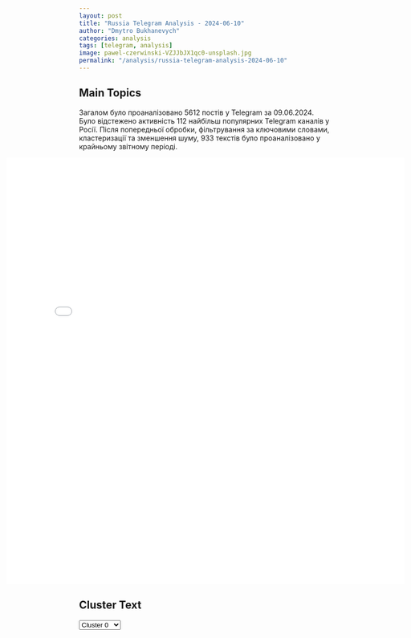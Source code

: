 ```yaml
---
layout: post
title: "Russia Telegram Analysis - 2024-06-10"
author: "Dmytro Bukhanevych"
categories: analysis
tags: [telegram, analysis]
image: pawel-czerwinski-VZJJbJX1qc0-unsplash.jpg
permalink: "/analysis/russia-telegram-analysis-2024-06-10"
---
```


<style>
    /* Adjusting iframe-container styles */
    .wide-iframe-container {
        width: calc(100% + 30vw);  /* Extending the width */
        margin-left: -15vw;       /* Negative margin to push to the left */
        overflow: hidden;         /* In case the iframe content spills over */
    }

    .wide-iframe-container iframe {
        width: 100%;  /* Making the iframe take the full width of its container */
        border: none; /* Removing any borders from the iframe */
    }

    /* Toggle mechanism */
    .hidden {
        display: none;
    }
    
    .show-content-target:checked + .show-content {
        display: block;
    }
</style>

<h2>Main Topics</h2>
<p>Загалом було проаналізовано 5612 постів у Telegram за 09.06.2024. Було відстежено активність 112 найбільш популярних Telegram каналів у Росії. Після попередньої обробки, фільтрування за ключовими словами, кластеризації та зменшення шуму, 933 текстів було проаналізовано у крайньому звітному періоді.</p>
<!-- Embedding Main Plotly Visualization -->
<div class="wide-iframe-container">
    <iframe src="{{site.baseurl}}/visualizations/2024-06-10/fig_topics_time.html" height="850"></iframe>
</div>


<h2>Cluster Text</h2>

<!-- Dropdown to select a cluster -->
<select id="clusterSelector" onchange="displayClusterText()">
<option value="0">Cluster 0</option><option value="1">Cluster 1</option><option value="2">Cluster 2</option><option value="3">Cluster 3</option><option value="4">Cluster 4</option><option value="5">Cluster 5</option><option value="6">Cluster 6</option><option value="7">Cluster 7</option><option value="8">Cluster 8</option><option value="9">Cluster 9</option><option value="10">Cluster 10</option><option value="11">Cluster 11</option><option value="12">Cluster 12</option><option value="13">Cluster 13</option><option value="14">Cluster 14</option><option value="15">Cluster 15</option><option value="16">Cluster 16</option>
</select>

<!-- Display area for the selected cluster's text -->
<div id="clusterTextDisplay" class="hidden"></div>

<script type="text/javascript">
    var clusterDetails = {"0": "<b>Total Posts:</b> 25<br><b>Date:</b> 2024-06-09 19:20:38+00:00<br><b>Author:</b> ostashkonews<br><b>Link:</b> https://t.me/s/OstashkoNews/139420<br><b>Subscribers:</b> 389655<br><b>Text:</b> \u0422\u0435\u043a\u0441\u0442: \u0415\u0432\u0440\u043e\u043f\u0435\u0439\u0441\u043a\u0430\u044f \u043d\u0430\u0440\u043e\u0434\u043d\u0430\u044f \u043f\u0430\u0440\u0442\u0438\u044f, \u043f\u043e\u0434\u0434\u0435\u0440\u0436\u0438\u0432\u0430\u044e\u0449\u0430\u044f \u0423\u0440\u0441\u0443\u043b\u0443 \u0444\u043e\u043d \u0434\u0435\u0440 \u041b\u044f\u0439\u0435\u043d, \u043f\u0440\u0435\u0434\u0432\u0430\u0440\u0438\u0442\u0435\u043b\u044c\u043d\u043e, \u043f\u043e\u0431\u0435\u0436\u0434\u0430\u0435\u0442 \u043d\u0430 \u0432\u044b\u0431\u043e\u0440\u0430\u0445 \u0432 \u0415\u0432\u0440\u043e\u043f\u0430\u0440\u043b\u0430\u043c\u0435\u043d\u0442. \u041e\u043d\u0430 \u043f\u043e\u043b\u0443\u0447\u0438\u0442 181 \u043c\u0430\u043d\u0434\u0430\u0442 \u0438\u0437 720. \u0412\u0442\u043e\u0440\u044b\u043c \u0441\u0442\u0430\u043d\u0435\u0442 \u041f\u0440\u043e\u0433\u0440\u0435\u0441\u0441\u0438\u0432\u043d\u044b\u0439 \u0430\u043b\u044c\u044f\u043d\u0441 \u0441\u043e\u0446\u0438\u0430\u043b\u0438\u0441\u0442\u043e\u0432 \u0438\u00a0\u0434\u0435\u043c\u043e\u043a\u0440\u0430\u0442\u043e\u0432\u00a0\u2014 135 \u043c\u0435\u0441\u0442 \u0432\u00a0\u043d\u043e\u0432\u043e\u043c\u00a0\u0415\u041f. \u041b\u0438\u0431\u0435\u0440\u0430\u043b\u044c\u043d\u044b\u0435 \u043f\u0430\u0440\u0442\u0438\u0438 \u0444\u0440\u0430\u043a\u0446\u0438\u0438 \u00ab\u041e\u0431\u043d\u043e\u0432\u043b\u044f\u044f \u0415\u0432\u0440\u043e\u043f\u0443\u00bb \u0437\u0430\u0432\u043e\u0435\u0432\u0430\u043b\u0438 82 \u043c\u0430\u043d\u0434\u0430\u0442\u0430.#\u0432\u0430\u0436\u043d\u043e\u0435 #\u0415\u0432\u0440\u043e\u043f\u0430\u0440\u043b\u0430\u043c\u0435\u043d\u0442", "1": "<b>Total Posts:</b> 49<br><b>Date:</b> 2024-06-09 20:35:25+00:00<br><b>Author:</b> ssigny<br><b>Link:</b> https://t.me/s/ssigny/100222<br><b>Subscribers:</b> 499460<br><b>Text:</b> \u0422\u0435\u043a\u0441\u0442: \u0427\u0442\u043e \u0438\u0437\u0432\u0435\u0441\u0442\u043d\u043e \u043e \u0432\u044b\u0431\u043e\u0440\u0430\u0445 \u0432 \u0415\u0432\u0440\u043e\u043f\u0430\u0440\u043b\u0430\u043c\u0435\u043d\u0442:\u2014 \u0412\u043e \u0424\u0440\u0430\u043d\u0446\u0438\u0438 \u043f\u0440\u0430\u0432\u0430\u044f \u043f\u0430\u0440\u0442\u0438\u044f \u00ab\u041d\u0430\u0446\u0438\u043e\u043d\u0430\u043b\u044c\u043d\u043e\u0435 \u043e\u0431\u044a\u0435\u0434\u0438\u043d\u0435\u043d\u0438\u0435\u00bb \u043f\u043e\u0431\u0435\u0436\u0434\u0430\u0435\u0442 \u043d\u0430 \u0432\u044b\u0431\u043e\u0440\u0430\u0445 \u0432 \u0415\u0432\u0440\u043e\u043f\u0430\u0440\u043b\u0430\u043c\u0435\u043d\u0442. \u041c\u0430\u043a\u0440\u043e\u043d \u043e\u0431\u044a\u044f\u0432\u0438\u043b \u043e \u0440\u043e\u0441\u043f\u0443\u0441\u043a\u0435 \u041d\u0430\u0446\u0441\u043e\u0431\u0440\u0430\u043d\u0438\u044f \u0438 \u0434\u043e\u0441\u0440\u043e\u0447\u043d\u044b\u0445 \u0432\u044b\u0431\u043e\u0440\u0430\u0445.\u2014 \u041d\u0430 \u0442\u0435\u0440\u0440\u0438\u0442\u043e\u0440\u0438\u0438 \u0431\u044b\u0432\u0448\u0435\u0439 \u0413\u0414\u0420 \u043f\u0435\u0440\u0432\u043e\u0435 \u043c\u0435\u0441\u0442\u043e \u043d\u0430 \u0432\u044b\u0431\u043e\u0440\u0430\u0445 \u0437\u0430\u043d\u0438\u043c\u0430\u0435\u0442 \u043f\u0440\u0430\u0432\u0430\u044f \u043f\u0430\u0440\u0442\u0438\u044f \u0410\u0434\u0413, \u043f\u043e\u043a\u0430\u0437\u0430\u043b \u044d\u043a\u0437\u0438\u0442\u043f\u043e\u043b. \u0412 \u0446\u0435\u043b\u043e\u043c \u0432 \u0413\u0435\u0440\u043c\u0430\u043d\u0438\u0438 \u043f\u0430\u0440\u0442\u0438\u044f \u0428\u043e\u043b\u044c\u0446\u0430 \u0421\u0414\u041f\u0413\u00a0\u0443\u0441\u0442\u0443\u043f\u0430\u0435\u0442 \u0410\u0434\u0413 \u0438 \u0438\u0434\u0435\u0442 \u0442\u0440\u0435\u0442\u044c\u0435\u0439.\u2014 \u0412 \u0413\u0440\u0435\u0446\u0438\u0438 \u043d\u0430 \u0435\u0432\u0440\u043e\u0432\u044b\u0431\u043e\u0440\u0430\u0445 \u043f\u0440\u0430\u0432\u044f\u0449\u0430\u044f \u043f\u0430\u0440\u0442\u0438\u044f \u0442\u0435\u0440\u044f\u0435\u0442 \u0433\u043e\u043b\u043e\u0441\u0430, \u0430 \u043f\u0440\u0430\u0432\u044b\u0435 \u043f\u0430\u0440\u0442\u0438\u0438 \u0443\u043a\u0440\u0435\u043f\u043b\u044f\u044e\u0442 \u043f\u043e\u0437\u0438\u0446\u0438\u0438.\u2014 \u0412 \u0411\u0435\u043b\u044c\u0433\u0438\u0438 \u043b\u0438\u0431\u0435\u0440\u0430\u043b\u044c\u043d\u0430\u044f \u043f\u0430\u0440\u0442\u0438\u044f \u043f\u0440\u0435\u043c\u044c\u0435\u0440\u0430 \u0434\u0435 \u041a\u0440\u043e\u043e, \u0432\u044b\u0441\u0442\u0443\u043f\u0430\u0432\u0448\u0435\u0433\u043e \u0437\u0430 \u0443\u043a\u0440\u0435\u043f\u043b\u0435\u043d\u0438\u0435 \u041d\u0410\u0422\u041e \u0438 \u043f\u043e\u0434\u0434\u0435\u0440\u0436\u043a\u0443 \u041a\u0438\u0435\u0432\u0430, \u0442\u0435\u0440\u043f\u0438\u0442 \u043f\u043e\u0440\u0430\u0436\u0435\u043d\u0438\u0435 \u043d\u0430 \u0432\u044b\u0431\u043e\u0440\u0430\u0445 \u0432 \u0444\u0435\u0434\u0435\u0440\u0430\u043b\u044c\u043d\u044b\u0439 \u0438 \u0440\u0435\u0433\u0438\u043e\u043d\u0430\u043b\u044c\u043d\u044b\u0439 \u043f\u0430\u0440\u043b\u0430\u043c\u0435\u043d\u0442 \u0424\u043b\u0430\u043d\u0434\u0440\u0438\u0438, \u0430 \u043f\u0440\u0430\u0432\u044b\u0435 \u043f\u0430\u0440\u0442\u0438\u0438 \u0443\u0441\u0438\u043b\u0438\u0432\u0430\u044e\u0442 \u043f\u043e\u0437\u0438\u0446\u0438\u0438.", "2": "<b>Total Posts:</b> 18<br><b>Date:</b> 2024-06-09 05:14:01+00:00<br><b>Author:</b> solovievlive<br><b>Link:</b> https://t.me/s/SolovievLive/263107<br><b>Subscribers:</b> 1336017<br><b>Text:</b> \u0422\u0435\u043a\u0441\u0442: \"\u0412\u043f\u0435\u0440\u0432\u044b\u0435 \u0432\u044b\u0448\u0435\u043b \u043d\u0430 \u043f\u043e\u0437\u0438\u0446\u0438\u044e, \u0442\u0443\u0442 \u0448\u0442\u0443\u0440\u043c, \u0434\u0430\u0436\u0435 \u0434\u043d\u044f \u043d\u0435 \u043f\u043e\u0432\u043e\u0435\u0432\u0430\u043b, \u0440\u0430\u043d\u0435\u043d\u0438\u0435, \u0432\u0441\u0451, \u043e\u043a\u0430\u0437\u0430\u043b\u0441\u044f \u0432 \u043f\u043b\u0435\u043d\u0443\"   \u041e \u0441\u0432\u043e\u0435\u043c \u0431\u043e\u0435\u0432\u043e\u043c \u043e\u043f\u044b\u0442\u0435 \u043d\u0430 \u0425\u0430\u0440\u044c\u043a\u043e\u0432\u0441\u043a\u043e\u043c \u043d\u0430\u043f\u0440\u0430\u0432\u043b\u0435\u043d\u0438\u0438 \u0440\u0430\u0441\u0441\u043a\u0430\u0437\u044b\u0432\u0430\u0435\u0442 \u0432\u043e\u0435\u043d\u043d\u043e\u0441\u043b\u0443\u0436\u0430\u0449\u0438\u0439 57 \u043e\u043c\u043f\u0431\u0440 \u0411\u0443\u0440\u044f\u043a \u041d\u0438\u043a\u043e\u043b\u0430\u0439 \u041d\u0438\u043a\u043e\u043b\u0430\u0435\u0432\u0438\u0447. \u041d\u0438\u043a\u043e\u043b\u0430\u044f \u0431\u0440\u043e\u0441\u0438\u043b\u0438 \u0441\u0432\u043e\u0438 \u0436\u0435 \u0440\u0430\u043d\u0435\u043d\u043d\u044b\u043c \u043d\u0430 \u043e\u043a\u0440\u0430\u0438\u043d\u0435 \u0412\u043e\u043b\u0447\u0430\u043d\u0441\u043a\u0430, \u0433\u0434\u0435 \u0435\u0433\u043e \u0438 \u043f\u043e\u0434\u043e\u0431\u0440\u0430\u043b\u0438 \u0431\u043e\u0439\u0446\u044b \"\u0421\u0435\u0432\u0435\u0440\u0430\". \u0414\u043e \u044d\u0442\u043e\u0433\u043e \u043e\u0442\u0441\u0438\u0436\u0438\u0432\u0430\u043b\u0441\u044f \u0432 \u0442\u044b\u043b\u0443, \u043d\u043e \u0438\u0437-\u0437\u0430 \u043e\u0433\u0440\u043e\u043c\u043d\u044b\u0445 \u043f\u043e\u0442\u0435\u0440\u044c \u0412\u0421\u0423 \u043f\u0435\u0440\u0435\u0432\u0435\u0434\u0435\u043d \u0432 \u0431\u043e\u0435\u0432\u044b\u0435 \u0447\u0430\u0441\u0442\u0438.\u041d\u0430\u0441\u043b\u0443\u0448\u0430\u0432\u0448\u0438\u0441\u044c \u043d\u0435\u0431\u044b\u043b\u0438\u0446 \u043e \u0440\u043e\u0441\u0441\u0438\u0439\u0441\u043a\u043e\u043c \u043f\u043b\u0435\u043d\u0435 \u043e\u0442 \u043a\u043e\u043c\u0430\u043d\u0434\u043e\u0432\u0430\u043d\u0438\u044f, \u0433\u043e\u0442\u043e\u0432 \u0431\u044b\u043b \u043f\u043e\u0434\u043e\u0440\u0432\u0430\u0442\u044c \u0441\u0435\u0431\u044f \u0438\u043b\u0438 \u0437\u0430\u0441\u0442\u0440\u0435\u043b\u0438\u0442\u044c\u0441\u044f, \u043d\u043e \u043d\u0435 \u0441\u043c\u043e\u0433 \u0438 \u0442\u0435\u043f\u0435\u0440\u044c \u043d\u0435 \u0436\u0430\u043b\u0435\u0435\u0442 \u043e\u0431 \u044d\u0442\u043e\u043c.@warriorofnorth", "3": "<b>Total Posts:</b> 104<br><b>Date:</b> 2024-06-09 10:38:57+00:00<br><b>Author:</b> readovkanews<br><b>Link:</b> https://t.me/s/readovkanews/81285<br><b>Subscribers:</b> 2537200<br><b>Text:</b> \u0422\u0435\u043a\u0441\u0442: \u2757\ufe0f\u0412\u0421 \u0420\u0424 \u043f\u043e\u0440\u0430\u0437\u0438\u043b\u0438 \u043f\u0443\u043d\u043a\u0442\u044b \u0434\u0438\u0441\u043b\u043e\u043a\u0430\u0446\u0438\u0438 \u043e\u043f\u0435\u0440\u0430\u0442\u043e\u0440\u043e\u0432 \u0443\u0434\u0430\u0440\u043d\u044b\u0445 \u0411\u041f\u041b\u0410 \u0412\u0421\u0423 \u00ab\u041f\u0442\u0430\u0445\u0438 \u041c\u0430\u0434\u044f\u0440\u0430\u00bb \u0438 \u0438\u043d\u043e\u0441\u0442\u0440\u0430\u043d\u043d\u044b\u0445 \u043d\u0430\u0435\u043c\u043d\u0438\u043a\u043e\u0432 \u2014 \u041c\u0438\u043d\u043e\u0431\u043e\u0440\u043e\u043d\u044b \u0420\u0424", "4": "<b>Total Posts:</b> 104<br><b>Date:</b> 2024-06-09 06:29:54+00:00<br><b>Author:</b> solovievlive<br><b>Link:</b> https://t.me/s/SolovievLive/263116<br><b>Subscribers:</b> 1336017<br><b>Text:</b> \u0422\u0435\u043a\u0441\u0442: \u041f\u0440\u043e\u0442\u0443\u0445\u0448\u0430\u044f \u043b\u0438\u0432\u0435\u0440\u043d\u0430\u044f \u043a\u043e\u043b\u0431\u0430\u0441\u0430 \u0428\u043e\u043b\u044c\u0446 \u043d\u0435\u043e\u0436\u0438\u0434\u0430\u043d\u043d\u043e\u0440\u0430\u0437\u0433\u043e\u0432\u043e\u0440\u0438\u043b\u0441\u044f \u0438 \u043f\u043e\u043d\u0451\u0441 \u043e\u0442\u043a\u0440\u043e\u0432\u0435\u043d\u043d\u0443\u044e \u043f\u0443\u0440\u0433\u0443. \u0418\u043b\u0438, \u043a\u0430\u043a \u0431\u044b \u0441\u043a\u0430\u0437\u0430\u043b\u0438 \u043d\u0430 \u0438\u0437\u0432\u0435\u0441\u0442\u043d\u043e\u043c \u0443 \u043d\u0430\u0441 \u044f\u0437\u044b\u043a\u0435, \u0440\u0430\u043c\u0441\u044b \u043f\u043e\u043f\u0443\u0442\u0430\u043b. \u0428\u043e\u043b\u044c\u0446 \u0437\u0430\u044f\u0432\u0438\u043b, \u0447\u0442\u043e \u0440\u043e\u0441\u0441\u0438\u0439\u0441\u043a\u0438\u0439 \u041f\u0440\u0435\u0437\u0438\u0434\u0435\u043d\u0442 \u0434\u043e\u043b\u0436\u0435\u043d \u043f\u0440\u0438\u0437\u043d\u0430\u0442\u044c, \u0447\u0442\u043e \u0423\u043a\u0440\u0430\u0438\u043d\u0430 \u0441\u0438\u043b\u044c\u043d\u0430 \u0438 \u0435\u0451 \u043d\u0435 \u043f\u043e\u0441\u0442\u0430\u0432\u0438\u0442\u044c \u043d\u0430 \u043a\u043e\u043b\u0435\u043d\u0438.\u0423\u043a\u0440\u0430\u0438\u043d\u0430? \u0427\u0442\u043e \u044d\u0442\u043e? \u0421\u0435\u0433\u043e\u0434\u043d\u044f \u0431. \u0423\u043a\u0440\u0430\u0438\u043d\u0430, \u0435\u0441\u043b\u0438 \u0433\u043e\u0432\u043e\u0440\u0438\u0442\u044c \u0432\u044b\u0441\u043e\u043a\u0438\u043c \u0448\u0442\u0438\u043b\u0435\u043c, \u043d\u0435\u0447\u0442\u043e \u0432\u0440\u043e\u0434\u0435 \u0434\u043e\u043c\u0438\u043d\u0438\u043e\u043d\u0430, \u043a\u043e\u0442\u043e\u0440\u044b\u0439 \u043f\u0440\u044f\u043c\u043e \u0443\u043f\u0440\u0430\u0432\u043b\u044f\u0435\u0442\u0441\u044f \u0421\u0428\u0410 \u0438 \u0441\u0442\u0440\u0430\u043d\u0430\u043c\u0438 \u041d\u0410\u0422\u041e. \u041e\u043d\u0430, \u0445\u043e\u0442\u044f \u0438 \u043d\u0435 \u0431\u0435\u0437 \u0442\u0440\u0443\u0434\u0430, \u043f\u043e\u043b\u043d\u043e\u0441\u0442\u044c\u044e \u0441\u043e\u0434\u0435\u0440\u0436\u0438\u0442\u0441\u044f \u0438\u043c\u0438. \u041e\u043d\u0430, \u043d\u0435\u0441\u043c\u043e\u0442\u0440\u044f \u043d\u0430 \u043f\u0440\u043e\u0442\u0435\u0441\u0442\u044b \u0441\u043e\u0431\u0441\u0442\u0432\u0435\u043d\u043d\u043e\u0433\u043e \u043d\u0430\u0441\u0435\u043b\u0435\u043d\u0438\u044f, \u043f\u043e\u043b\u0443\u0447\u0430\u0435\u0442 \u0432\u0441\u0435 \u0432\u0438\u0434\u044b \u0441\u0430\u043c\u044b\u0445 \u0441\u043c\u0435\u0440\u0442\u043e\u043d\u043e\u0441\u043d\u044b\u0445 \u0432\u0438\u0434\u043e\u0432 \u0432\u043e\u043e\u0440\u0443\u0436\u0435\u043d\u0438\u0439. \u0414\u0430\u0436\u0435 \u0441\u0442\u0440\u0430\u043d\u043d\u044b\u0439 \u043f\u0430\u0440\u0435\u043d\u044c \u0441 \u043f\u0440\u043e\u0442\u0438\u0432\u043d\u044b\u043c \u0431\u0443\u0433\u0440\u0438\u0441\u0442\u044b\u043c \u043b\u0438\u0446\u043e\u043c \u0411\u043e\u0440\u0440\u0435\u043b\u044c \u043f\u0440\u0438\u0437\u043d\u0430\u043b, \u0447\u0442\u043e \u043a\u043e\u043d\u0444\u043b\u0438\u043a\u0442 \u043d\u0430 \u0423\u043a\u0440\u0430\u0438\u043d\u0435 \u043c\u043e\u0436\u043d\u043e \u0437\u0430\u043a\u043e\u043d\u0447\u0438\u0442\u044c \u0437\u0430 \u043f\u0430\u0440\u0443 \u043d\u0435\u0434\u0435\u043b\u044c, \u0435\u0441\u043b\u0438 \u043f\u0440\u0435\u043a\u0440\u0430\u0442\u0438\u0442\u044c \u043f\u0435\u0440\u0435\u0434\u0430\u0447\u0443 \u043e\u0440\u0443\u0436\u0438\u044f \u041a\u0438\u0435\u0432\u0443. \u0412 \u0447\u0451\u043c \u0442\u043e\u0433\u0434\u0430 \u0441\u0438\u043b\u0430, \u043a\u043e\u043b\u0431\u0430\u0441\u043d\u0438\u043a? \u0412 \u0431\u0435\u0437\u0443\u043c\u043d\u043e\u0439 \u0444\u043e\u043d\u0442\u0430\u043d\u0438\u0440\u0443\u044e\u0449\u0435\u0439 \u043a\u043e\u0440\u0440\u0443\u043f\u0446\u0438\u0438? \u0412 \u0442\u043e\u0442\u0430\u043b\u044c\u043d\u043e\u043c \u0440\u0430\u0441\u0445\u0438\u0449\u0435\u043d\u0438\u0438 \u043a\u043b\u0438\u043a\u043e\u0439 \u0437\u0435\u043b\u0435\u043d\u0441\u043a\u043e\u0433\u043e \u0437\u0430\u043f\u0430\u0434\u043d\u043e\u0439 \u043f\u043e\u043c\u043e\u0449\u0438? \u0412 \u0443\u043c\u0438\u0440\u0430\u044e\u0449\u0435\u043c \u043d\u0430\u0440\u043e\u0434\u0435, \u043f\u043e\u043b\u043e\u0432\u0438\u043d\u0430 \u043a\u043e\u0442\u043e\u0440\u043e\u0433\u043e \u0436\u0438\u0432\u0451\u0442 \u0432 \u0420\u043e\u0441\u0441\u0438\u0438 \u0438 \u0432 \u0415\u0432\u0440\u043e\u043f\u0435? \u0421\u0442\u044b\u0434\u043d\u043e. \u0415\u043c\u0443 \u0431\u044b, \u0433\u043e\u0432\u043d\u044e\u043a\u0443, \u043f\u0440\u043e\u0441\u0442\u043e \u0432\u0441\u0442\u0430\u0442\u044c \u043d\u0430 \u043a\u043e\u043b\u0435\u043d\u0438 \u0438 \u043f\u043e\u043a\u0430\u044f\u0442\u044c\u0441\u044f \u043f\u0435\u0440\u0435\u0434 \u0443\u043a\u0440\u0430\u0438\u043d\u0446\u0430\u043c\u0438. \u0417\u0430 \u0432\u0440\u0430\u043d\u044c\u0451 \u043f\u0440\u043e \u043d\u0435\u0438\u0437\u0431\u0435\u0436\u043d\u0443\u044e \u00ab\u043f\u0435\u0440\u0435\u043c\u043e\u0433\u0443\u00bb. \u0417\u0430 \u0442\u043e, \u0447\u0442\u043e \u043e\u0431\u0440\u0451\u043a \u0438\u0445 \u043d\u0430 \u0438\u0441\u0442\u0440\u0435\u0431\u043b\u0435\u043d\u0438\u0435, \u0437\u0430\u043e\u0434\u043d\u043e \u043f\u043e\u0436\u0435\u0440\u0442\u0432\u043e\u0432\u0430\u0432 \u0431\u043b\u0430\u0433\u043e\u043f\u043e\u043b\u0443\u0447\u0438\u0435\u043c \u0432\u0432\u0435\u0440\u0435\u043d\u043d\u044b\u0445 \u0435\u043c\u0443 \u043d\u0435\u043c\u0446\u0435\u0432. \u0417\u0430 \u0432\u043e\u0437\u0440\u043e\u0436\u0434\u0435\u043d\u0438\u0435 \u043d\u0430\u0446\u0438\u0437\u043c\u0430 \u0432 \u0444\u043e\u0440\u043c\u0435 \u0431\u0430\u043d\u0434\u0435\u0440\u043e\u0432\u0449\u0438\u043d\u044b. \u0417\u0430 \u043d\u0435\u043e\u043f\u0438\u0441\u0443\u0435\u043c\u0443\u044e \u0431\u0435\u0437\u0434\u0430\u0440\u043d\u043e\u0441\u0442\u044c \u0443\u043f\u0440\u0430\u0432\u043b\u0435\u043d\u0438\u044f. \u0417\u0430 \u0438\u0441\u0442\u043e\u0440\u0438\u0447\u0435\u0441\u043a\u0443\u044e \u0443\u0442\u0440\u0430\u0442\u0443 \u0434\u043e\u0432\u0435\u0440\u0438\u044f \u043a \u0421\u0414\u041f\u0413, \u043e\u0442 \u043a\u043e\u0442\u043e\u0440\u043e\u0439 \u0412\u0438\u043b\u043b\u0438 \u0411\u0440\u0430\u043d\u0434\u0442 \u0438 \u0413\u0435\u043b\u044c\u043c\u0443\u0442 \u0428\u043c\u0438\u0434\u0442 \u043f\u0435\u0440\u0435\u0432\u0435\u0440\u043d\u0443\u043b\u0438\u0441\u044c \u043c\u043d\u043e\u0433\u043e \u0440\u0430\u0437 \u0432 \u0441\u0432\u043e\u0438\u0445 \u043c\u043e\u0433\u0438\u043b\u0430\u0445. \u0412\u043f\u0440\u043e\u0447\u0435\u043c, \u043d\u0438\u0447\u0442\u043e\u0436\u0435\u0441\u0442\u0432\u043e \u2013 \u0432\u043e \u0432\u0441\u0451\u043c \u043d\u0438\u0447\u0442\u043e\u0436\u0435\u0441\u0442\u0432\u043e. Dixi.", "5": "<b>Total Posts:</b> 104<br><b>Date:</b> 2024-06-09 02:11:01+00:00<br><b>Author:</b> solovievlive<br><b>Link:</b> https://t.me/s/SolovievLive/263090<br><b>Subscribers:</b> 1336017<br><b>Text:</b> \u0422\u0435\u043a\u0441\u0442: \u2757\ufe0f\u0423 \u0412\u0421\u0423 \u043a\u043e\u043d\u0447\u0430\u044e\u0442\u0441\u044f \u043b\u044e\u0434\u0438, \"\u043c\u044f\u0441\u043d\u044b\u0445 \u0448\u0442\u0443\u0440\u043c\u043e\u0432\"  \u0441\u0442\u0430\u043d\u043e\u0432\u0438\u0442\u0441\u044f \u043c\u0435\u043d\u044c\u0448\u0435 \u2014 \u0411\u0430\u043b\u0438\u0446\u043a\u0438\u0439 \u0432 \u0438\u043d\u0442\u0435\u0440\u0432\u044c\u044e \u0420\u0418\u0410 \u041d\u043e\u0432\u043e\u0441\u0442\u0438", "6": "<b>Total Posts:</b> 25<br><b>Date:</b> 2024-06-09 03:33:01+00:00<br><b>Author:</b> mod_russia<br><b>Link:</b> https://t.me/s/mod_russia/39535<br><b>Subscribers:</b> 559022<br><b>Text:</b> \u0422\u0435\u043a\u0441\u0442: \ud83d\udca5 \u0420\u0430\u0441\u0447\u0435\u0442\u044b \u0443\u0434\u0430\u0440\u043d\u044b\u0445 \u0431\u0435\u0441\u043f\u0438\u043b\u043e\u0442\u043d\u0438\u043a\u043e\u0432 \u0443\u043d\u0438\u0447\u0442\u043e\u0436\u0438\u043b\u0438 \u0434\u043e\u043b\u0433\u043e\u0432\u0440\u0435\u043c\u0435\u043d\u043d\u044b\u0435 \u043e\u0433\u043d\u0435\u0432\u044b\u0435 \u0442\u043e\u0447\u043a\u0438 \u0412\u0421\u0423 \u043d\u0430 \u042e\u0436\u043d\u043e-\u0414\u043e\u043d\u0435\u0446\u043a\u043e\u043c \u043d\u0430\u043f\u0440\u0430\u0432\u043b\u0435\u043d\u0438\u0438\u041d\u0430 \u0441\u0447\u0435\u0442\u0443 \u043e\u0442\u0440\u044f\u0434\u0430 \u0443\u0434\u0430\u0440\u043d\u044b\u0445 \u0434\u0440\u043e\u043d\u043e\u0432 \u0433\u0440\u0443\u043f\u043f\u0438\u0440\u043e\u0432\u043a\u0438 \u0432\u043e\u0439\u0441\u043a \u00ab\u0412\u043e\u0441\u0442\u043e\u043a\u00bb \u0441\u043e\u0442\u043d\u0438 \u0431\u043e\u0435\u0432\u044b\u0445 \u0432\u044b\u043b\u0435\u0442\u043e\u0432 \u0438 \u0434\u0435\u0441\u044f\u0442\u043a\u0438 \u043f\u043e\u0440\u0430\u0436\u0451\u043d\u043d\u044b\u0445 \u0446\u0435\u043b\u0435\u0439. \u041d\u0430\u0448\u0438 \u0431\u043e\u0439\u0446\u044b \u043a\u0440\u0443\u0433\u043b\u043e\u0441\u0443\u0442\u043e\u0447\u043d\u043e \u0432\u0435\u0434\u0443\u0442 \u0440\u0430\u0437\u0432\u0435\u0434\u043a\u0443, \u0432\u044b\u044f\u0432\u043b\u044f\u044e\u0442 \u0438 \u0443\u043d\u0438\u0447\u0442\u043e\u0436\u0430\u044e\u0442 \u043e\u043f\u043e\u0440\u043d\u044b\u0435 \u043f\u0443\u043d\u043a\u0442\u044b, \u043b\u0438\u0447\u043d\u044b\u0439 \u0441\u043e\u0441\u0442\u0430\u0432 \u0438 \u0431\u043e\u0435\u0432\u0443\u044e \u0442\u0435\u0445\u043d\u0438\u043a\u0443 \u043f\u0440\u043e\u0442\u0438\u0432\u043d\u0438\u043a\u0430.\ud83d\udd39 \u041c\u0438\u043d\u043e\u0431\u043e\u0440\u043e\u043d\u044b \u0420\u043e\u0441\u0441\u0438\u0438", "7": "<b>Total Posts:</b> 15<br><b>Date:</b> 2024-06-09 14:39:35+00:00<br><b>Author:</b> rt_russian<br><b>Link:</b> https://t.me/s/rt_russian/204047<br><b>Subscribers:</b> 938566<br><b>Text:</b> \u0422\u0435\u043a\u0441\u0442: \u0411\u0430\u0439\u0434\u0435\u043d \u0438 \u041c\u0430\u043a\u0440\u043e\u043d \u0434\u043e\u0441\u0442\u0438\u0433\u043b\u0438 \u0441\u043e\u0433\u043b\u0430\u0448\u0435\u043d\u0438\u044f \u043f\u043e \u0432\u043e\u043f\u0440\u043e\u0441\u0443 \u0438\u0441\u043f\u043e\u043b\u044c\u0437\u043e\u0432\u0430\u043d\u0438\u044f \u043f\u0440\u0438\u0431\u044b\u043b\u0438 \u043e\u0442 \u0437\u0430\u043c\u043e\u0440\u043e\u0436\u0435\u043d\u043d\u044b\u0445 \u0440\u043e\u0441\u0441\u0438\u0439\u0441\u043a\u0438\u0445 \u0430\u043a\u0442\u0438\u0432\u043e\u0432 \u00ab\u0432 \u043f\u043e\u043b\u044c\u0437\u0443 \u0423\u043a\u0440\u0430\u0438\u043d\u044b\u00bb.\u041e\u0431 \u044d\u0442\u043e\u043c \u0441\u043e\u043e\u0431\u0449\u0430\u0435\u0442\u0441\u044f \u043d\u0430 \u0441\u0430\u0439\u0442\u0435 \u0411\u0435\u043b\u043e\u0433\u043e \u0434\u043e\u043c\u0430.\ud83d\udfe9 \u041f\u043e\u0434\u043f\u0438\u0441\u0430\u0442\u044c\u0441\u044f. \u041f\u0440\u0438\u0441\u043b\u0430\u0442\u044c \u043d\u043e\u0432\u043e\u0441\u0442\u044c", "8": "<b>Total Posts:</b> 41<br><b>Date:</b> 2024-06-09 09:17:18+00:00<br><b>Author:</b> solovievlive<br><b>Link:</b> https://t.me/s/SolovievLive/263143<br><b>Subscribers:</b> 1336017<br><b>Text:</b> \u0422\u0435\u043a\u0441\u0442: \u2757\ufe0f\u041f\u043e\u0434 \u043e\u0447\u0435\u0440\u0435\u0434\u043d\u0443\u044e \u0430\u0442\u0430\u043a\u0443 \u0441\u043e \u0441\u0442\u043e\u0440\u043e\u043d\u044b \u0412\u0421\u0423 \u043f\u043e\u043f\u0430\u043b \u0428\u0435\u0431\u0435\u043a\u0438\u043d\u0441\u043a\u0438\u0439 \u0433\u043e\u0440\u043e\u0434\u0441\u043a\u043e\u0439 \u043e\u043a\u0440\u0443\u0433. \u041f\u043e \u043f\u0440\u0435\u0434\u0432\u0430\u0440\u0438\u0442\u0435\u043b\u044c\u043d\u044b\u043c \u0434\u0430\u043d\u043d\u044b\u043c, \u043f\u043e\u0441\u0442\u0440\u0430\u0434\u0430\u0432\u0448\u0438\u0445 \u043d\u0435\u0442.\u0412 \u0433\u043e\u0440\u043e\u0434\u0435 \u0428\u0435\u0431\u0435\u043a\u0438\u043d\u043e \u0432 \u0440\u0435\u0437\u0443\u043b\u044c\u0442\u0430\u0442\u0435 \u043e\u0431\u0441\u0442\u0440\u0435\u043b\u0430 \u043f\u043e\u0432\u0440\u0435\u0436\u0434\u0435\u043d\u044b \u0434\u0432\u0430 \u0430\u0432\u0442\u043e\u0431\u0443\u0441\u0430 \u0438 \u043e\u0434\u0438\u043d \u0430\u0432\u0442\u043e\u043c\u043e\u0431\u0438\u043b\u044c. \u0412 \u0441\u0435\u043b\u0435 \u041c\u0443\u0440\u043e\u043c \u0432 \u0440\u0435\u0437\u0443\u043b\u044c\u0442\u0430\u0442\u0435 \u0441\u0431\u0440\u043e\u0441\u0430 \u0432\u0437\u0440\u044b\u0432\u043d\u043e\u0433\u043e \u0443\u0441\u0442\u0440\u043e\u0439\u0441\u0442\u0432\u0430 \u0441 \u0431\u0435\u0441\u043f\u0438\u043b\u043e\u0442\u043d\u0438\u043a\u0430 \u0440\u0430\u0437\u043b\u0438\u0447\u043d\u044b\u0435 \u043f\u043e\u0432\u0440\u0435\u0436\u0434\u0435\u043d\u0438\u044f \u0432\u044b\u044f\u0432\u043b\u0435\u043d\u044b \u0432 \u0434\u0432\u0443\u0445 \u0447\u0430\u0441\u0442\u043d\u044b\u0445 \u0436\u0438\u043b\u044b\u0445 \u0434\u043e\u043c\u043e\u0432\u043b\u0430\u0434\u0435\u043d\u0438\u044f\u0445: \u0432\u044b\u0431\u0438\u0442\u044b \u043e\u043a\u043d\u0430, \u043f\u043e\u0441\u0435\u0447\u0435\u043d\u044b \u0444\u0430\u0441\u0430\u0434\u044b, \u043f\u043e\u0432\u0440\u0435\u0436\u0434\u0435\u043d\u044b \u0437\u0430\u0431\u043e\u0440\u044b \u0438 \u043a\u0440\u043e\u0432\u043b\u0438. \u0422\u0430\u043a\u0436\u0435 \u043f\u043e\u0432\u0440\u0435\u0436\u0434\u0435\u043d \u043e\u0434\u0438\u043d \u0430\u0432\u0442\u043e\u043c\u043e\u0431\u0438\u043b\u044c.\u0413\u0443\u0431\u0435\u0440\u043d\u0430\u0442\u043e\u0440 \u0411\u0435\u043b\u0433\u043e\u0440\u043e\u0434\u0441\u043a\u043e\u0439 \u043e\u0431\u043b\u0430\u0441\u0442\u0438 \u0412\u044f\u0447\u0435\u0441\u043b\u0430\u0432 \u0413\u043b\u0430\u0434\u043a\u043e\u0432", "9": "<b>Total Posts:</b> 20<br><b>Date:</b> 2024-06-09 12:15:33+00:00<br><b>Author:</b> dva_majors<br><b>Link:</b> https://t.me/s/dva_majors/44727<br><b>Subscribers:</b> 720949<br><b>Text:</b> \u0422\u0435\u043a\u0441\u0442: \u041d\u0430\u0447\u0430\u043b\u044c\u043d\u0438\u043a \u0430\u0432\u0438\u0430\u0446\u0438\u0438 \u041a\u043e\u043c\u0430\u043d\u0434\u043e\u0432\u0430\u043d\u0438\u044f \u0412\u043e\u0437\u0434\u0443\u0448\u043d\u044b\u0445 \u0441\u0438\u043b \u0412\u0421\u0423:\u0420\u0430\u0437\u0440\u0430\u0431\u0430\u0442\u044b\u0432\u0430\u0435\u0442\u0441\u044f \u0443\u043a\u0440\u0430\u0438\u043d\u0441\u043a\u0438\u0439 \u043c\u043e\u0434\u0443\u043b\u044c \u043f\u043b\u0430\u043d\u0438\u0440\u043e\u0432\u0430\u043d\u0438\u044f \u0438 \u043a\u043e\u0440\u0440\u0435\u043a\u0446\u0438\u0438 \u0430\u0432\u0438\u0430\u0431\u043e\u043c\u0431. \u041f\u0435\u0440\u0432\u044b\u0435 \u0438\u0441\u043f\u044b\u0442\u0430\u043d\u0438\u044f \u043f\u0440\u043e\u0439\u0434\u0443\u0442 \u0447\u0435\u0440\u0435\u0437 \u043f\u0430\u0440\u0443 \u043d\u0435\u0434\u0435\u043b\u044c.\u0412 \u043d\u0430\u0441\u0442\u043e\u044f\u0449\u0435\u0435 \u0432\u0440\u0435\u043c\u044f \u0423\u043a\u0440\u0430\u0438\u043d\u0430 \u0438\u0441\u043f\u043e\u043b\u044c\u0437\u0443\u0435\u0442 \u043e\u043a\u043e\u043b\u043e 100-300 \u0438\u043d\u043e\u0441\u0442\u0440\u0430\u043d\u043d\u044b\u0445 \u0432\u044b\u0441\u043e\u043a\u043e\u0442\u043e\u0447\u043d\u044b\u0445 \u0430\u0432\u0438\u0430\u0431\u043e\u043c\u0431 \u0432 \u043c\u0435\u0441\u044f\u0446, \u0420\u043e\u0441\u0441\u0438\u044f \u2014 3 000.\u2728\u041d\u0430\u0441\u043c\u043e\u0442\u0440\u0435\u0432\u0448\u0438\u0441\u044c \u043d\u0430 \u044d\u0444\u0444\u0435\u043a\u0442\u0438\u0432\u043d\u043e\u0441\u0442\u044c \u0440\u043e\u0441\u0441\u0438\u0439\u0441\u043a\u0438\u0445 \u0424\u0410\u0411 \u0441 \u0423\u041c\u041f\u041a, \u043f\u0440\u043e\u0442\u0438\u0432\u043d\u0438\u043a \u0441\u0442\u0430\u0440\u0430\u0435\u0442\u0441\u044f \u043f\u043e\u0432\u0442\u043e\u0440\u0438\u0442\u044c \u0440\u0430\u0437\u0440\u0430\u0431\u043e\u0442\u043a\u0443.\u0414\u0432\u0430 \u043c\u0430\u0439\u043e\u0440\u0430", "10": "<b>Total Posts:</b> 52<br><b>Date:</b> 2024-06-09 16:56:28+00:00<br><b>Author:</b> tvrain<br><b>Link:</b> https://t.me/s/tvrain/79097<br><b>Subscribers:</b> 460084<br><b>Text:</b> \u0422\u0435\u043a\u0441\u0442: \u0421\u043c\u043e\u0442\u0440\u0438\u0442\u0435 \u0438\u0442\u043e\u0433\u0438 \u0434\u043d\u044f \u0441 \u0414\u0435\u043d\u0438\u0441\u043e\u043c \u041a\u0430\u0442\u0430\u0435\u0432\u044b\u043c\ud83d\udd39\u0421\u0430\u043c\u043e\u043b\u0435\u0442 \u0412\u0421\u0423 \u0432\u043f\u0435\u0440\u0432\u044b\u0435 \u0430\u0442\u0430\u043a\u043e\u0432\u0430\u043b \u0446\u0435\u043b\u0438 \u043d\u0430 \u0440\u043e\u0441\u0441\u0438\u0439\u0441\u043a\u043e\u0439 \u0442\u0435\u0440\u0440\u0438\u0442\u043e\u0440\u0438\u0438. \u0412 \u0411\u0435\u043b\u0433\u043e\u0440\u043e\u0434\u0435 \u0433\u043e\u0440\u0438\u0442 \u0441\u043a\u043b\u0430\u0434 \u0431\u043e\u0435\u043f\u0440\u0438\u043f\u0430\u0441\u043e\u0432.\ud83d\udd39\u0416\u0438\u0442\u0435\u043b\u0438 \u0410\u043b\u0442\u0430\u044f \u0440\u0430\u0437\u0440\u0435\u0437\u0430\u044e\u0442 \u043a\u0430\u0440\u0442\u044b \u00ab\u0421\u0431\u0435\u0440\u0431\u0430\u043d\u043a\u0430\u00bb \u0438 \u043f\u0440\u0438\u0437\u044b\u0432\u0430\u044e\u0442 \u0437\u0430\u043a\u0440\u044b\u0432\u0430\u0442\u044c \u0441\u0447\u0435\u0442\u0430 \u043f\u043e\u0441\u043b\u0435 \u0440\u0430\u0437\u0431\u043e\u0440\u043e\u043a \u0413\u0435\u0440\u043c\u0430\u043d\u0430 \u0413\u0440\u0435\u0444\u0430 \u0441 \u043c\u0435\u0441\u0442\u043d\u044b\u043c\u0438 \u0442\u0430\u043a\u0441\u0438\u0441\u0442\u0430\u043c\u0438. \ud83d\udd39\u041a\u043e\u043d\u0446\u0435\u0440\u0442 \u0414\u043e\u0440\u044b \u0432 \u0421\u0430\u0440\u0430\u0442\u043e\u0432\u0435 \u043e\u0442\u043c\u0435\u043d\u0438\u043b\u0438 \u0438\u0437-\u0437\u0430 \u0434\u043e\u043d\u043e\u0441\u0430 \u043c\u0435\u0441\u0442\u043d\u043e\u0433\u043e \u0434\u0435\u043f\u0443\u0442\u0430\u0442\u0430. \u041f\u0435\u0432\u0438\u0446\u0430 \u043d\u0435 \u043f\u043e\u0434\u0434\u0435\u0440\u0436\u0438\u0432\u0430\u0435\u0442 \u0432\u043e\u0439\u043d\u0443 \u0432 \u0423\u043a\u0440\u0430\u0438\u043d\u0435.", "11": "<b>Total Posts:</b> 17<br><b>Date:</b> 2024-06-09 09:46:59+00:00<br><b>Author:</b> epoddubny<br><b>Link:</b> https://t.me/s/epoddubny/20092<br><b>Subscribers:</b> 720445<br><b>Text:</b> \u0422\u0435\u043a\u0441\u0442: \u041d\u0430 \u043a\u0430\u0434\u0440\u0430\u0445 \u2013 \u043d\u043e\u0432\u043e\u0431\u0440\u0430\u043d\u0446\u044b \u0443\u043a\u0440\u0430\u0438\u043d\u0441\u043a\u043e\u0439 43-\u0439 \u043f\u0435\u0445\u043e\u0442\u043d\u043e\u0439 \u0431\u0440\u0438\u0433\u0430\u0434\u044b \u0432 \u0425\u0430\u0440\u044c\u043a\u043e\u0432\u0441\u043a\u043e\u0439 \u043e\u0431\u043b\u0430\u0441\u0442\u0438, \u043a\u043e\u0442\u043e\u0440\u044b\u0435 \u043f\u043e\u0441\u043b\u0435 \"\u0443\u0441\u043a\u043e\u0440\u0435\u043d\u043d\u043e\u0439 \u0443\u0447\u0435\u0431\u043a\u0438\" \u0432 \u0431\u043b\u0438\u0436\u0430\u0439\u0448\u0435\u0435 \u0432\u0440\u0435\u043c\u044f \u0431\u0443\u0434\u0443\u0442 \u043f\u0435\u0440\u0435\u0431\u0440\u043e\u0448\u0435\u043d\u044b \u043d\u0430 \u043f\u0435\u0440\u0435\u0434\u043d\u0438\u0439 \u043a\u0440\u0430\u0439. \u0412\u0440\u044f\u0434 \u043b\u0438 \u043a\u0442\u043e-\u0442\u043e \u0438\u0437 \u043d\u0438\u0445 \u043f\u0440\u0438\u0448\u0451\u043b \u0432 \u0412\u0421\u0423 \u0434\u043e\u0431\u0440\u043e\u0432\u043e\u043b\u044c\u043d\u043e. \u0428\u0430\u043d\u0441\u043e\u0432 \u0443\u0431\u0435\u0436\u0430\u0442\u044c \u043e\u0442 \u043c\u0435\u0441\u0442\u043d\u044b\u0445 \u043b\u044e\u0434\u043e\u043b\u043e\u0432\u043e\u0432 \u0443 \u0433\u0435\u0440\u043e\u0435\u0432 \u044d\u0442\u0438\u0445 \u0441\u043d\u0438\u043c\u043a\u043e\u0432 \u0442\u043e\u0436\u0435 \u043c\u0438\u043d\u0438\u043c\u0443\u043c. \u0412\u0441\u0451 \u044d\u0442\u043e \u0434\u043e\u043a\u0443\u043c\u0435\u043d\u0442\u0430\u043b\u044c\u043d\u043e\u0435 \u043f\u043e\u0434\u0442\u0432\u0435\u0440\u0436\u0434\u0435\u043d\u0438\u0435 \u0442\u043e\u0433\u043e, \u0447\u0442\u043e \u043a\u0438\u0435\u0432\u0441\u043a\u0438\u0439 \u0440\u0435\u0436\u0438\u043c \u0431\u0440\u043e\u0441\u0430\u0435\u0442 \u0432 \u0442\u043e\u043f\u043a\u0443 \u0432\u043e\u0439\u043d\u044b \u0440\u0435\u0430\u043b\u044c\u043d\u043e\u0433\u043e \u043a\u0430\u0436\u0434\u043e\u0433\u043e \u0443\u043a\u0440\u0430\u0438\u043d\u0446\u0430. \u0411\u0435\u0437 \u043e\u0433\u043b\u044f\u0434\u043a\u0438 \u043d\u0430 \u0432\u043e\u0437\u0440\u0430\u0441\u0442 \u0438 \u0441\u043e\u0441\u0442\u043e\u044f\u043d\u0438\u0435 \u0437\u0434\u043e\u0440\u043e\u0432\u044c\u044f. \u0428\u0430\u043d\u0441 \u043d\u0430 \u0441\u043f\u0430\u0441\u0435\u043d\u0438\u0435 \u0435\u0441\u0442\u044c \u2013 \u0432\u044b\u0437\u044b\u0432\u0430\u0439\u0442\u0435 \"\u0412\u043e\u043b\u0433\u0443\".@epoddubny", "12": "<b>Total Posts:</b> 21<br><b>Date:</b> 2024-06-09 07:28:44+00:00<br><b>Author:</b> meduzalive<br><b>Link:</b> https://t.me/s/meduzalive/107127<br><b>Subscribers:</b> 1267629<br><b>Text:</b> \u0422\u0435\u043a\u0441\u0442: \u0412\u043e\u0435\u043d\u043d\u0430\u044f \u0440\u0430\u0437\u0432\u0435\u0434\u043a\u0430 \u0423\u043a\u0440\u0430\u0438\u043d\u044b \u0443\u0442\u0432\u0435\u0440\u0436\u0434\u0430\u0435\u0442, \u0447\u0442\u043e \u0432\u043f\u0435\u0440\u0432\u044b\u0435 \u043f\u043e\u0440\u0430\u0437\u0438\u043b\u0430 \u0440\u043e\u0441\u0441\u0438\u0439\u0441\u043a\u0438\u0439 \u0438\u0441\u0442\u0440\u0435\u0431\u0438\u0442\u0435\u043b\u044c \u0421\u0443-57\u0412 \u0441\u043e\u043e\u0431\u0449\u0435\u043d\u0438\u0438 \u0433\u043b\u0430\u0432\u043d\u043e\u0433\u043e \u0443\u043f\u0440\u0430\u0432\u043b\u0435\u043d\u0438\u044f \u0440\u0430\u0437\u0432\u0435\u0434\u043a\u0438 (\u0413\u0423\u0420) \u041c\u0438\u043d\u043e\u0431\u043e\u0440\u043e\u043d\u044b \u0423\u043a\u0440\u0430\u0438\u043d\u044b \u0443\u0442\u0432\u0435\u0440\u0436\u0434\u0430\u0435\u0442\u0441\u044f, \u0447\u0442\u043e \u0438\u0441\u0442\u0440\u0435\u0431\u0438\u0442\u0435\u043b\u044c \u0431\u044b\u043b \u043f\u043e\u0440\u0430\u0436\u0435\u043d 8 \u0438\u044e\u043d\u044f \u043d\u0430 \u0442\u0435\u0440\u0440\u0438\u0442\u043e\u0440\u0438\u0438 \u0430\u044d\u0440\u043e\u0434\u0440\u043e\u043c\u0430 \u00ab\u0410\u0445\u0442\u0443\u0431\u0438\u043d\u0441\u043a\u00bb \u0432 \u0410\u0441\u0442\u0440\u0430\u0445\u0430\u043d\u0441\u043a\u043e\u0439 \u043e\u0431\u043b\u0430\u0441\u0442\u0438. \u0412\u0435\u0434\u043e\u043c\u0441\u0442\u0432\u043e \u0442\u0430\u043a\u0436\u0435 \u043e\u043f\u0443\u0431\u043b\u0438\u043a\u043e\u0432\u0430\u043b\u043e \u0441\u043f\u0443\u0442\u043d\u0438\u043a\u043e\u0432\u044b\u0435 \u0441\u043d\u0438\u043c\u043a\u0438, \u043d\u0430 \u043a\u043e\u0442\u043e\u0440\u044b\u0445 \u0432\u0438\u0434\u0435\u043d \u0421\u0443-57 \u043f\u043e\u0441\u043b\u0435 \u0430\u0442\u0430\u043a\u0438. \u041a\u0430\u043a \u043e\u0442\u043c\u0435\u0447\u0430\u044e\u0442 \u0432 \u0413\u0423\u0420, \u0438\u0441\u0442\u0440\u0435\u0431\u0438\u0442\u0435\u043b\u0438 \u044d\u0442\u043e\u0433\u043e \u0442\u0438\u043f\u0430 \u2014 \u0441\u0430\u043c\u044b\u0435 \u0441\u043e\u0432\u0440\u0435\u043c\u0435\u043d\u043d\u044b\u0435 \u043d\u0430 \u0432\u043e\u043e\u0440\u0443\u0436\u0435\u043d\u0438\u0438 \u0440\u043e\u0441\u0441\u0438\u0439\u0441\u043a\u043e\u0439 \u0430\u0440\u043c\u0438\u0438, \u0438\u0445 \u0432 \u0442\u043e\u043c \u0447\u0438\u0441\u043b\u0435 \u0438\u0441\u043f\u043e\u043b\u044c\u0437\u0443\u044e\u0442 \u0434\u043b\u044f \u0437\u0430\u043f\u0443\u0441\u043a\u0430 \u0440\u0430\u043a\u0435\u0442 X-59 \u0438 X-69.\u041c\u0438\u043d\u043e\u0431\u043e\u0440\u043e\u043d\u044b \u0420\u043e\u0441\u0441\u0438\u0438 \u043e\u0431 \u0430\u0442\u0430\u043a\u0435 \u043d\u0430 \u0430\u044d\u0440\u043e\u0434\u0440\u043e\u043c \u043d\u0435 \u0441\u043e\u043e\u0431\u0449\u0430\u043b\u043e. \u0423\u0442\u0440\u043e\u043c 8 \u0438\u044e\u043d\u044f \u0432\u0435\u0434\u043e\u043c\u0441\u0442\u0432\u043e \u043b\u0438\u0448\u044c \u0437\u0430\u044f\u0432\u0438\u043b\u043e \u043e\u0431 \u0443\u043d\u0438\u0447\u0442\u043e\u0436\u0435\u043d\u0438\u0438 \u0442\u0440\u0435\u0445 \u0431\u0435\u0441\u043f\u0438\u043b\u043e\u0442\u043d\u0438\u043a\u043e\u0432 \u043d\u0430\u0434 \u0410\u0441\u0442\u0440\u0430\u0445\u0430\u043d\u0441\u043a\u043e\u0439 \u043e\u0431\u043b\u0430\u0441\u0442\u044c\u044e.\u2014\u2014\u2014\u041e\u0431\u043d\u043e\u0432\u043b\u0435\u043d\u043e. \u0411\u043b\u0438\u0437\u043a\u0438\u0439 \u043a\u00a0\u0412\u041a\u0421 \u0420\u043e\u0441\u0441\u0438\u0438 Z-\u043a\u0430\u043d\u0430\u043b Fighterbomber \u043f\u043e\u0434\u0442\u0432\u0435\u0440\u0434\u0438\u043b \u0444\u0430\u043a\u0442 \u043f\u043e\u0440\u0430\u0436\u0435\u043d\u0438\u044f \u0421\u0443-57 \u043d\u0430\u00a0\u0430\u044d\u0440\u043e\u0434\u0440\u043e\u043c\u0435 \u0432\u00a0\u0410\u0445\u0442\u0443\u0431\u0438\u043d\u0441\u043a\u0435. \u041f\u043e\u00a0\u0434\u0430\u043d\u043d\u044b\u043c \u0430\u0432\u0442\u043e\u0440\u0430 \u043a\u0430\u043d\u0430\u043b\u0430, 8\u00a0\u0438\u044e\u043d\u044f \u0430\u044d\u0440\u043e\u0434\u0440\u043e\u043c \u0430\u0442\u0430\u043a\u043e\u0432\u0430\u043b\u0438 \u0431\u0435\u0441\u043f\u0438\u043b\u043e\u0442\u043d\u0438\u043a\u0438. \u0422\u0440\u0438 \u0438\u0437\u00a0\u043d\u0438\u0445 \u0441\u043c\u043e\u0433\u043b\u0438 \u0434\u043e\u043b\u0435\u0442\u0435\u0442\u044c \u0434\u043e\u00a0\u0446\u0435\u043b\u0438. \u0418\u0441\u0442\u0440\u0435\u0431\u0438\u0442\u0435\u043b\u044c \u0431\u044b\u043b \u043f\u043e\u0432\u0440\u0435\u0436\u0434\u0435\u043d \u043e\u0441\u043a\u043e\u043b\u043a\u0430\u043c\u0438.\u2014\u2014\u2014\u0424\u043e\u0442\u043e: \u0413\u0423\u0420 \u041c\u0438\u043d\u043e\u0431\u043e\u0440\u043e\u043d\u044b \u0423\u043a\u0440\u0430\u0438\u043d\u044b.", "13": "<b>Total Posts:</b> 13<br><b>Date:</b> 2024-06-09 19:16:23+00:00<br><b>Author:</b> asupersharij<br><b>Link:</b> https://t.me/s/ASupersharij/29671<br><b>Subscribers:</b> 1190773<br><b>Text:</b> \u0422\u0435\u043a\u0441\u0442: \u2757 \u041c\u0430\u043a\u0440\u043e\u043d \u0440\u0430\u0441\u043f\u0443\u0441\u0442\u0438\u043b \u041d\u0430\u0446\u0438\u043e\u043d\u0430\u043b\u044c\u043d\u043e\u0435 \u0441\u043e\u0431\u0440\u0430\u043d\u0438\u0435 \u0424\u0440\u0430\u043d\u0446\u0438\u0438, \u0432 \u0441\u0442\u0440\u0430\u043d\u0435 \u043f\u0440\u043e\u0439\u0434\u0443\u0442 \u0434\u043e\u0441\u0440\u043e\u0447\u043d\u044b\u0435 \u0432\u044b\u0431\u043e\u0440\u044b\u041f\u0440\u0435\u0437\u0438\u0434\u0435\u043d\u0442 \u0424\u0440\u0430\u043d\u0446\u0438\u0438 \u042d\u043c\u043c\u0430\u043d\u044e\u044d\u043b\u044c \u041c\u0430\u043a\u0440\u043e\u043d \u043d\u0430\u0437\u043d\u0430\u0447\u0438\u043b \u0434\u043e\u0441\u0440\u043e\u0447\u043d\u044b\u0435 \u0432\u044b\u0431\u043e\u0440\u044b \u0432\u043e \u0444\u0440\u0430\u043d\u0446\u0443\u0437\u0441\u043a\u0438\u0439 \u043f\u0430\u0440\u043b\u0430\u043c\u0435\u043d\u0442 \u043d\u0430 30 \u0438\u044e\u043d\u044f \u043f\u043e\u0441\u043b\u0435 \u043f\u043e\u0431\u0435\u0434\u044b \u043f\u0440\u0430\u0432\u043e\u0439 \u043f\u0430\u0440\u0442\u0438\u0438 \u041c\u0430\u0440\u0438\u043d \u041b\u0435 \u041f\u0435\u043d \u043d\u0430 \u0432\u044b\u0431\u043e\u0440\u0430\u0445 \u0432 \u0415\u0432\u0440\u043e\u043f\u0430\u0440\u043b\u0430\u043c\u0435\u043d\u0442. \u0415\u0435 \u043f\u0430\u0440\u0442\u0438\u044f \"\u041d\u0430\u0446\u0438\u043e\u043d\u0430\u043b\u044c\u043d\u043e\u0435 \u043e\u0431\u044a\u0435\u0434\u0438\u043d\u0435\u043d\u0438\u0435\" \u043d\u0430\u0431\u0440\u0430\u043b\u0430 \u0431\u043e\u043b\u0435\u0435 \u0447\u0435\u043c \u0432 \u0434\u0432\u0430 \u0440\u0430\u0437\u0430 \u0431\u043e\u043b\u044c\u0448\u0435 \u0433\u043e\u043b\u043e\u0441\u043e\u0432, \u0447\u0435\u043c \u043f\u0430\u0440\u0442\u0438\u044f \u041c\u0430\u043a\u0440\u043e\u043d\u0430 \"\u0420\u0435\u043d\u0435\u0441\u0441\u0430\u043d\u0441\".", "14": "<b>Total Posts:</b> 14<br><b>Date:</b> 2024-06-09 18:36:48+00:00<br><b>Author:</b> slavaded1337<br><b>Link:</b> https://t.me/s/slavaded1337/51356<br><b>Subscribers:</b> 493459<br><b>Text:</b> \u0422\u0435\u043a\u0441\u0442: \u0411\u0430\u0439\u0434\u0435\u043d \u043f\u0435\u0440\u0435\u043f\u0443\u0442\u0430\u043b \u0418\u0440\u0430\u043a \u0438 \u0423\u043a\u0440\u0430\u0438\u043d\u0443 \u0432\u043e \u0432\u0440\u0435\u043c\u044f \u0440\u0435\u0447\u0438 \u0432\u043e \u0424\u0440\u0430\u043d\u0446\u0438\u0438. \u041e\u043d \u0441\u043a\u0430\u0437\u0430\u043b, \u0447\u0442\u043e \u0418\u0440\u0430\u043a\u0443 \u043f\u0440\u0438\u0448\u043b\u043e\u0441\u044c \u0441\u043b\u0438\u0448\u043a\u043e\u043c \u0434\u043e\u043b\u0433\u043e \u0436\u0434\u0430\u0442\u044c \u0430\u043c\u0435\u0440\u0438\u043a\u0430\u043d\u0441\u043a\u043e\u0439 \u043f\u043e\u043c\u043e\u0449\u0438.\"\u042f \u0438\u043c\u0435\u044e \u0432 \u0432\u0438\u0434\u0443, \u0438\u0434\u0435\u044f, \u0447\u0442\u043e \u043d\u0430\u043c \u043f\u0440\u0438\u0448\u043b\u043e\u0441\u044c \u0436\u0434\u0430\u0442\u044c \u0432\u0441\u0435 \u044d\u0442\u0438 \u043c\u0435\u0441\u044f\u0446\u044b \u043f\u0440\u043e\u0441\u0442\u043e, \u0447\u0442\u043e\u0431\u044b \u043f\u043e\u043b\u0443\u0447\u0438\u0442\u044c \u0434\u0435\u043d\u044c\u0433\u0438 \u0434\u043b\u044f \u0418\u0440\u0430\u043a\u0430, \u0447\u0442\u043e \u043c\u044b, \u043f\u043e\u0442\u043e\u043c\u0443 \u0447\u0442\u043e \u043c\u044b \u0436\u0434\u0430\u043b\u0438. \u042f \u0438\u043c\u0435\u044e \u0432 \u0432\u0438\u0434\u0443, \u044d\u0442\u043e \u043f\u0440\u043e\u0441\u0442\u043e, \u044d\u0442\u043e \u043d\u0435 \u0442\u043e, \u0447\u0442\u043e \u043c\u044b \u0435\u0441\u0442\u044c. \u042d\u0442\u043e \u043d\u0435 \u0442\u043e, \u043a\u0442\u043e \u0435\u0441\u0442\u044c \u0410\u043c\u0435\u0440\u0438\u043a\u0430\".\u0412 \u0441\u0442\u0435\u043d\u043e\u0433\u0440\u0430\u043c\u043c\u0435, \u0440\u0430\u0437\u043e\u0441\u043b\u0430\u043d\u043d\u043e\u0439 \u0411\u0435\u043b\u044b\u043c \u0434\u043e\u043c\u043e\u043c, \u0418\u0440\u0430\u043a \u0437\u0430\u0447\u0435\u0440\u043a\u043d\u0443\u043b\u0438 \u0438 \u0432 \u0441\u043a\u043e\u0431\u043a\u0430\u0445 \u0434\u043e\u0431\u0430\u0432\u0438\u043b\u0438 \u0423\u043a\u0440\u0430\u0438\u043d\u0443.\u0414\u044f\u0434\u044f \u0421\u043b\u0430\u0432\u0430. \u041f\u043e\u0434\u043f\u0438\u0441\u0430\u0442\u044c\u0441\u044f.", "15": "<b>Total Posts:</b> 16<br><b>Date:</b> 2024-06-09 09:44:44+00:00<br><b>Author:</b> solovievlive<br><b>Link:</b> https://t.me/s/SolovievLive/263147<br><b>Subscribers:</b> 1336017<br><b>Text:</b> \u0422\u0435\u043a\u0441\u0442: \u0424\u0435\u0439\u043a: \u041d\u0430 \u0430\u044d\u0440\u043e\u0434\u0440\u043e\u043c\u0435 \u0410\u0445\u0442\u0443\u0431\u0438\u043d\u0441\u043a\u0430 \u0443\u043d\u0438\u0447\u0442\u043e\u0436\u0435\u043d \u043d\u043e\u0432\u0435\u0439\u0448\u0438\u0439 \u0441\u0430\u043c\u043e\u043b\u0435\u0442 \u0421\u0443-57. \u041e\u0431 \u044d\u0442\u043e\u043c \u043f\u0438\u0448\u0443\u0442 \u0443\u043a\u0440\u0430\u0438\u043d\u0441\u043a\u0438\u0435 \u0442\u0435\u043b\u0435\u0433\u0440\u0430\u043c-\u043a\u0430\u043d\u0430\u043b\u044b. \u041a \u0440\u0430\u0441\u043f\u0440\u043e\u0441\u0442\u0440\u0430\u043d\u0435\u043d\u0438\u044e \u043f\u0430\u043d\u0438\u0447\u0435\u0441\u043a\u043e\u0439 \u043d\u043e\u0432\u043e\u0441\u0442\u0438 \u043f\u043e\u0434\u043a\u043b\u044e\u0447\u0438\u043b\u0438\u0441\u044c \u0438 \u0440\u043e\u0441\u0441\u0438\u0439\u0441\u043a\u0438\u0435 \u043c\u0435\u0434\u0438\u0430. \u041f\u0440\u0430\u0432\u0434\u0430: \u0421 \u0441\u0430\u043c\u043e\u043b\u0435\u0442\u043e\u043c \u0421\u0443-57 \u0432\u0441\u0435 \u0432 \u043f\u043e\u0440\u044f\u0434\u043a\u0435, \u043e\u043d \u043d\u0435 \u043f\u043e\u043b\u0443\u0447\u0438\u043b \u043f\u043e\u0432\u0440\u0435\u0436\u0434\u0435\u043d\u0438\u0439. \u0418\u0441\u0442\u043e\u0447\u043d\u0438\u043a, \u0431\u043b\u0438\u0437\u043a\u0438\u0439 \u043a \u0445\u043e\u0434\u0443 \u0421\u0412\u041e \u0440\u0430\u0441\u0441\u043a\u0430\u0437\u0430\u043b, \u0447\u0442\u043e \u0432 \u043d\u043e\u0447\u044c \u043d\u0430 8 \u0438\u044e\u043d\u044f \u0412\u0421\u0423 \u0434\u0435\u0439\u0441\u0442\u0432\u0438\u0442\u0435\u043b\u044c\u043d\u043e \u043f\u043e\u043f\u044b\u0442\u0430\u043b\u0438\u0441\u044c \u0430\u0442\u0430\u043a\u043e\u0432\u0430\u0442\u044c \u0432\u043e\u0435\u043d\u043d\u044b\u0439 \u0430\u044d\u0440\u043e\u0434\u0440\u043e\u043c \u0432 \u0410\u0445\u0442\u0443\u0431\u0438\u043d\u0441\u043a\u0435 \u0432 \u0410\u0441\u0442\u0440\u0430\u0445\u0430\u043d\u0441\u043a\u043e\u0439 \u043e\u0431\u043b\u0430\u0441\u0442\u0438 \u0442\u0440\u0435\u043c\u044f \u0431\u0435\u0441\u043f\u0438\u043b\u043e\u0442\u043d\u0438\u043a\u0430\u043c\u0438 \u0441\u0430\u043c\u043e\u043b\u0435\u0442\u043d\u043e\u0433\u043e \u0442\u0438\u043f\u0430. \u0412\u0441\u0435 \u043e\u043d\u0438 \u0431\u044b\u043b\u0438 \u0443\u043d\u0438\u0447\u0442\u043e\u0436\u0435\u043d\u044b \u043c\u043e\u0431\u0438\u043b\u044c\u043d\u044b\u043c\u0438 \u043e\u0433\u043d\u0435\u0432\u044b\u043c\u0438 \u0433\u0440\u0443\u043f\u043f\u0430\u043c\u0438.\u041e\u0434\u0438\u043d \u0438\u0437 \u0411\u041f\u041b\u0410 \u0440\u0430\u0437\u0432\u0430\u043b\u0438\u043b\u0441\u044f \u0432 \u0432\u043e\u0437\u0434\u0443\u0445\u0435 \u0438 \u0435\u0433\u043e \u0447\u0430\u0441\u0442\u0438 \u0443\u043f\u0430\u043b\u0438 \u043d\u0430 \u0441\u0430\u043c\u043e\u043b\u0435\u0442\u043d\u0443\u044e \u043f\u043b\u043e\u0449\u0430\u0434\u043a\u0443. \u0418\u043c\u0435\u043d\u043d\u043e \u0441\u043b\u0435\u0434\u044b \u044d\u0442\u043e\u0433\u043e \u043f\u0430\u0434\u0435\u043d\u0438\u044f \u0438 \u0432\u0438\u0434\u043d\u044b \u043d\u0430 \u0441\u043f\u0443\u0442\u043d\u0438\u043a\u043e\u0432\u044b\u0445 \u0441\u043d\u0438\u043c\u043a\u0430\u0445. \u041d\u0438\u043a\u0442\u043e \u0438\u0437 \u0430\u044d\u0440\u043e\u0434\u0440\u043e\u043c\u043d\u043e\u0439 \u043a\u043e\u043c\u0430\u043d\u0434\u044b \u043d\u0435 \u043f\u043e\u0441\u0442\u0440\u0430\u0434\u0430\u043b, \u0430\u0432\u0438\u0430\u0442\u0435\u0445\u043d\u0438\u043a\u0438 \u043d\u0435 \u043e\u0431\u043d\u0430\u0440\u0443\u0436\u0438\u043b\u0438 \u043f\u043e\u0432\u0440\u0435\u0436\u0434\u0435\u043d\u0438\u0439 \u0443 \u0441\u0430\u043c\u043e\u043b\u0435\u0442\u0430.\u2705 \u041f\u043e\u0434\u043f\u0438\u0448\u0438\u0442\u0435\u0441\u044c \u043d\u0430 \u00ab\u0412\u043e\u0439\u043d\u0443 \u0441 \u0444\u0435\u0439\u043a\u0430\u043c\u0438\u00bb, \u0447\u0442\u043e\u0431\u044b \u043d\u0435 \u0434\u0430\u0442\u044c \u0441\u0435\u0431\u044f \u043e\u0431\u043c\u0430\u043d\u0443\u0442\u044c.", "16": "<b>Total Posts:</b> 17<br><b>Date:</b> 2024-06-09 08:41:29+00:00<br><b>Author:</b> chp_donetska<br><b>Link:</b> https://t.me/s/chp_donetska/98696<br><b>Subscribers:</b> 325646<br><b>Text:</b> \u0422\u0435\u043a\u0441\u0442: \u2757\ufe0f\u0421\u0435\u0440\u0438\u044f \u043f\u0440\u0438\u043b\u0451\u0442\u043e\u0432 \u0432 \u041f\u0435\u0442\u0440\u043e\u0432\u0441\u043a\u043e\u043c \u0440\u0430\u0439\u043e\u043d\u0435 \u0414\u043e\u043d\u0435\u0446\u043a\u0430\u0421\u043e\u043e\u0431\u0449\u0438\u043b \u0433\u043b\u0430\u0432\u0430 \u0433\u043e\u0440\u043e\u0434\u0430 \u0410\u043b\u0435\u043a\u0441\u0435\u0439 \u041a\u0443\u043b\u0435\u043c\u0437\u0438\u043d.\ud83d\udcac\u041d\u0430\u043f\u0438\u0441\u0430\u0442\u044c \u043d\u0430\u043c \u041f\u043e\u0434\u043f\u0438\u0441\u0430\u0442\u044c\u0441\u044f \u043d\u0430 \u043a\u0430\u043d\u0430\u043b\u2705"};

    function displayClusterText() {
        var selectedLabel = document.getElementById("clusterSelector").value;
        var details = clusterDetails[selectedLabel];
        var textDiv = document.getElementById("clusterTextDisplay");
        textDiv.innerHTML = '<p>' + details + '</p>';
        textDiv.classList.remove('hidden');
    }
</script>

